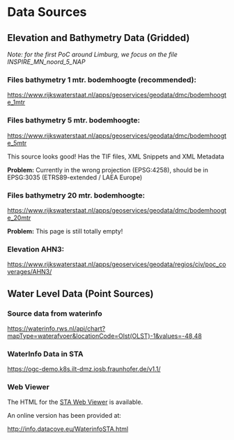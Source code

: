 # Data Sources

## Elevation and Bathymetry Data (Gridded)

*Note: for the first PoC around Limburg, we focus on the file INSPIRE_MN_noord_5_NAP*

### Files bathymetry 1 mtr. bodemhoogte (recommended):

https://www.rijkswaterstaat.nl/apps/geoservices/geodata/dmc/bodemhoogte_1mtr 

### Files bathymetry 5 mtr. bodemhoogte:
https://www.rijkswaterstaat.nl/apps/geoservices/geodata/dmc/bodemhoogte_5mtr

This source looks good! Has the TIF files, XML Snippets and XML Metadata 

**Problem:** Currently in the wrong projection (EPSG:4258), should be in EPSG:3035 (ETRS89-extended / LAEA Europe)

### Files bathymetry 20 mtr. bodemhoogte:
https://www.rijkswaterstaat.nl/apps/geoservices/geodata/dmc/bodemhoogte_20mtr

**Problem:** This page is still totally empty!

### Elevation AHN3:
https://www.rijkswaterstaat.nl/apps/geoservices/geodata/regios/civ/poc_coverages/AHN3/

## Water Level Data (Point Sources)

### Source data from waterinfo

https://waterinfo.rws.nl/api/chart?mapType=waterafvoer&locationCode=Olst(OLST)-1&values=-48,48

### WaterInfo Data in STA

https://ogc-demo.k8s.ilt-dmz.iosb.fraunhofer.de/v1.1/

### Web Viewer

The HTML for the [STA Web Viewer](STAViewer.html) is available.

An online version has been provided at:

http://info.datacove.eu/WaterinfoSTA.html


